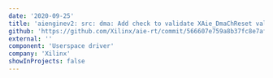 ```yaml
---
date: '2020-09-25'
title: 'aienginev2: src: dma: Add check to validate XAie_DmaChReset value in XAie_DmaChannelReset() API'
github: 'https://github.com/Xilinx/aie-rt/commit/566607e759a8b37fc8e7afa615b62f5243fbe3df'
external: ''
component: 'Userspace driver'
company: 'Xilinx'
showInProjects: false
---
```

